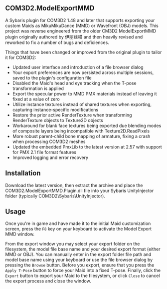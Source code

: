 COM3D2.ModelExportMMD
-------------------------------------------------------------------------------
A Sybaris plugin for COM3D2 1.48 and later that supports exporting your custom Maids as MikuMikuDance (MMD) or Wavefront (OBJ) models. This project was reverse engineered from the older CM3D2 ModelExportMMD plugin originally authored by 伊丽丝喵 and then heavily revised and reworked to fix a number of bugs and deficiences.

Things that have been changed or improved from the original plugin to tailor it for COM3D2:

- Updated user interface and introduction of a file browser dialog
- Your export preferences are now persisted across multiple sessions, saved to the plugin's configuration file
- Disabled the Maid's head and eye tracking when the T-pose transformation is applied
- Export the specular power to MMD PMX materials instead of leaving it fixed at a value of zero
- Utilize instance textures instead of shared textures when exporting, capturing instance-specific modifications
- Restore the prior active RenderTexture when transforming RenderTexture objects to Texture2D objects
- Workaround for blank face textures being exported due blending modes of composite layers being incompatible with Texture2D.ReadPixels
- More robust parent-child bone mapping of armature, fixing a crash when processing COM3D2 meshes
- Updated the embedded PmxLib to the latest version at 2.57 with support for PMX 2.1 file format features
- Improved logging and error recovery

Installation
-------------------------------------------------------------------------------
Download the latest version, then extract the archive and place the COM3D2.ModelExportMMD.Plugin.dll file into your Sybaris UnityInjector folder (typically COM3D2\Sybaris\UnityInjector).

Usage
-------------------------------------------------------------------------------
Once you're in game and have made it to the initial Maid customization screen, press the `F8` key on your keyboard to activate the Model Export MMD window.

From the export window you may select your export folder on the filesystem, the model file base name and your desired export format (either MMD or OBJ). You can manually enter in the export folder file path and model base name using your keyboard or use the file browser dialog by pressing the `Browse` button. Before you export, ensure that you press the `Apply T-Pose` button to force your Maid into a fixed T-pose. Finally, click the `Export` button to export your Maid to the filesystem, or click `Close` to cancel the export process and close the window.
